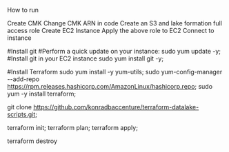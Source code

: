 How to run

Create CMK
Change CMK ARN in code
Create an S3 and lake formation full access role
Create EC2 Instance
Apply the above role to EC2
Connect to instance

#Install git #Perform a quick update on your instance: 
sudo yum update -y; 
#Install git in your EC2 instance 
sudo yum install git -y;

#Install Terraform 
sudo yum install -y yum-utils; 
sudo yum-config-manager --add-repo https://rpm.releases.hashicorp.com/AmazonLinux/hashicorp.repo; sudo yum -y install terraform;

git clone https://github.com/konradbaccenture/terraform-datalake-scripts.git;

terraform init; terraform plan; terraform apply;

terraform destroy